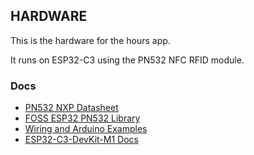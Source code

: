 ## HARDWARE

This is the hardware for the hours app.

It runs on ESP32-C3 using the PN532 NFC RFID module.

### Docs
- [PN532 NXP Datasheet](https://www.nxp.com/docs/en/nxp/data-sheets/PN532_C1.pdf)
- [FOSS ESP32 PN532 Library](https://github.com/lucafaccin/esp-pn532)
- [Wiring and Arduino Examples](http://wiki.sunfounder.cc/index.php?title=PN532_NFC_RFID_Module#Test_under_I2C_Mode)
- [ESP32-C3-DevKit-M1 Docs](https://docs.espressif.com/projects/esp-idf/en/latest/esp32c3/hw-reference/esp32c3/user-guide-devkitm-1.html)